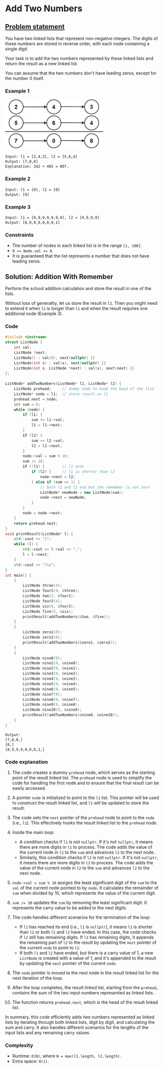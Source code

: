 # Add Two Numbers

## [Problem statement](https://leetcode.com/problems/add-two-numbers/)


You have two linked lists that represent non-negative integers. The digits of these numbers are stored in reverse order, with each node containing a single digit. 

Your task is to add the two numbers represented by these linked lists and return the result as a new linked list. 

You can assume that the two numbers don't have leading zeros, except for the number 0 itself.


### Example 1
![The linked lists of Example 1 and their addition](02_LL_2_addtwonumber1.jpg)
```text
Input: l1 = [2,4,3], l2 = [5,6,4]
Output: [7,0,8]
Explanation: 342 + 465 = 807.
```

### Example 2
```text
Input: l1 = [0], l2 = [0]
Output: [0]
```

### Example 3
```text
Input: l1 = [9,9,9,9,9,9,9], l2 = [9,9,9,9]
Output: [8,9,9,9,0,0,0,1]
```

### Constraints

* The number of nodes in each linked list is in the range `[1, 100]`.
* `0 <= Node.val <= 9`.
* It is guaranteed that the list represents a number that does not have leading zeros.

## Solution: Addition With Remember
Perform the school addition calculation and store the result in one of the lists. 

Without loss of generality, let us store the result in `l1`. Then you might need to extend it when `l2` is longer than `l1` and when the result requires one additional node (Example 3).

### Code
```cpp
#include <iostream>
struct ListNode {
    int val;
    ListNode *next;
    ListNode() : val(0), next(nullptr) {}
    ListNode(int x) : val(x), next(nullptr) {}
    ListNode(int x, ListNode *next) : val(x), next(next) {}
};

ListNode* addTwoNumbers(ListNode* l1, ListNode* l2) {
    ListNode prehead;     // dummy node to hook the head of the list
    ListNode* node = l1;  // store result on l1
    prehead.next = node;
    int sum = 0;
    while (node) {
        if (l1) {
            sum += l1->val;
            l1 = l1->next;
        }
        if (l2) {
            sum += l2->val;
            l2 = l2->next;
        }
        node->val = sum % 10;
        sum /= 10;
        if (!l1) {        // l1 ends
            if (l2) {     // l1 is shorter than l2
                node->next = l2;
            } else if (sum == 1) {  
                // both l1 and l2 end but the remember is not zero 
                ListNode* newNode = new ListNode(sum);
                node->next = newNode;
            }
        }
        node = node->next;
    }
    return prehead.next;
}
void printResult(ListNode* l) {
    std::cout << "[";
    while (l) {
        std::cout << l->val << ",";
        l = l->next;
    }
    std::cout << "]\n";
}
int main() {
    {
        ListNode three(3);
        ListNode four1(4, &three);
        ListNode two(2, &four1);
        ListNode four2(4);
        ListNode six(6, &four2);
        ListNode five(5, &six);
        printResult(addTwoNumbers(&two, &five));
    }
    {
        ListNode zero1(0);
        ListNode zero2(0);
        printResult(addTwoNumbers(&zero1, &zero2));
    }
    {
        ListNode nine0(9);
        ListNode nine1(9, &nine0);
        ListNode nine2(9, &nine1);
        ListNode nine3(9, &nine2);
        ListNode nine4(9, &nine3);
        ListNode nine5(9, &nine4);
        ListNode nine6(9, &nine5);
        ListNode nine7(9);
        ListNode nine8(9, &nine7);
        ListNode nine9(9, &nine8);
        ListNode nine10(9, &nine9);
        printResult(addTwoNumbers(&nine6, &nine10));
    }
}
```
```text
Output:
[7,0,8,]
[0,]
[8,9,9,9,0,0,0,1,]
```

### Code explanation

1. The code creates a dummy `prehead` node, which serves as the starting point of the result linked list. The `prehead` node is used to simplify the code for handling the first node and to ensure that the final result can be easily accessed.

2. A pointer `node` is initialized to point to the `l1` list. This pointer will be used to construct the result linked list, and `l1` will be updated to store the result.

3. The code sets the `next` pointer of the `prehead` node to point to the `node` (i.e., `l1`). This effectively hooks the result linked list to the `prehead` node.

4. Inside the main loop:
   - A condition checks if `l1` is not `nullptr`. If it's not `nullptr`, it means there are more digits in `l1` to process. The code adds the value of the current node in `l1` to the `sum` and advances `l1` to the next node.
   - Similarly, this condition checks if `l2` is not `nullptr`. If it's not `nullptr`, it means there are more digits in `l2` to process. The code adds the value of the current node in `l2` to the `sum` and advances `l2` to the next node.

5. `node->val = sum % 10` assigns the least significant digit of the `sum` to the `val` of the current node pointed to by `node`. It calculates the remainder of `sum` when divided by 10, which represents the value of the current digit.

6. `sum /= 10` updates the `sum` by removing the least significant digit. It represents the carry value to be added to the next digits.

7. The code handles different scenarios for the termination of the loop:
   - If `l1` has reached its end (i.e., `l1` is `nullptr`), it means `l1` is shorter than `l2` or both `l1` and `l2` have ended. In this case, the code checks if `l2` still has remaining digits. If `l2` has remaining digits, it appends the remaining part of `l2` to the result by updating the `next` pointer of the current `node` to point to `l2`.
   - If both `l1` and `l2` have ended, but there is a carry value of 1, a new `ListNode` is created with a value of 1, and it's appended to the result by updating the `next` pointer of the current `node`.

8. The `node` pointer is moved to the next node in the result linked list for the next iteration of the loop.

9. After the loop completes, the result linked list, starting from the `prehead`, contains the sum of the two input numbers represented as linked lists.

10. The function returns `prehead.next`, which is the head of the result linked list.

In summary, this code efficiently adds two numbers represented as linked lists by iterating through both linked lists, digit by digit, and calculating the sum and carry. It also handles different scenarios for the lengths of the input lists and any remaining carry values. 

### Complexity
* Runtime: `O(N)`, where `N = max(l1.length, l2.length)`.
* Extra space: `O(1)`.


